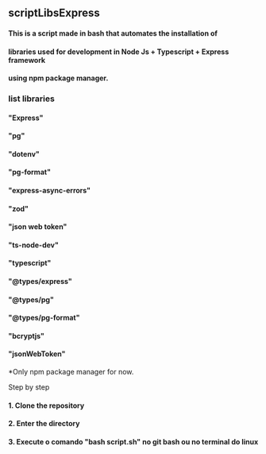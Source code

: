 ## scriptLibsExpress

#### This is a script made in bash that automates the installation of

#### libraries used for development in Node Js + Typescript + Express framework

#### using npm package manager.

### list libraries

#### "Express"

#### "pg"

#### "dotenv"

#### "pg-format"

#### "express-async-errors"

#### "zod"

#### "json web token"

#### "ts-node-dev"

#### "typescript"

#### "@types/express"

#### "@types/pg"

#### "@types/pg-format"

#### "bcryptjs"

#### "jsonWebToken"

\*Only npm package manager for now.

Step by step

#### 1. Clone the repository

#### 2. Enter the directory

#### 3. Execute o comando "bash script.sh" no git bash ou no terminal do linux
